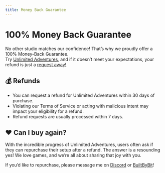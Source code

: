 ```yaml
---
title: Money Back Guarantee
---
```


# 100% Money Back Guarantee

No other studio matches our confidence! That’s why we proudly offer a 100% Money-Back Guarantee.\
Try [Unlimited Adventures](https://builtbybit.com/resources/unlimited-adventures-survival-setup.27917/), and if it doesn’t meet your expectations, your refund is just a [request away!](https://discord.gg/wdBFC7Hc6X)

## :moneybag: Refunds
- You can request a refund for Unlimited Adventures within 30 days of purchase.
- Violating our Terms of Service or acting with malicious intent may impact your eligibility for a refund.
- Refund requests are usually processed within 7 days.

## ❤️ Can I buy again?

With the incredible progress of Unlimited Adventures, users often ask if they can repurchase their setup after a refund. The answer is a resounding yes! We love games, and we’re all about sharing that joy with you.

If you’d like to repurchase, please message me on [Discord](https://discord.gg/wdBFC7Hc6X) or [BuiltByBit](https://builtbybit.com/members/simon-dev.171954/)!